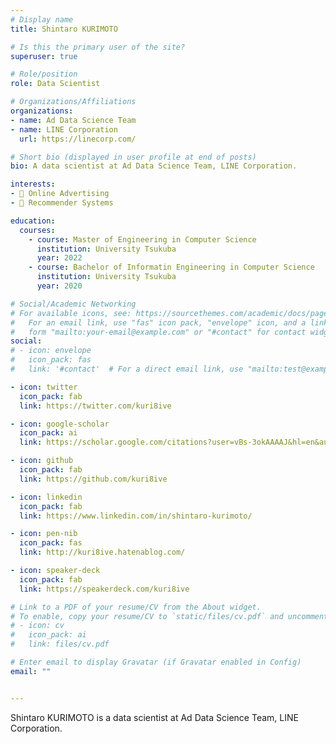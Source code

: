 ```yaml
---
# Display name
title: Shintaro KURIMOTO

# Is this the primary user of the site?
superuser: true

# Role/position
role: Data Scientist

# Organizations/Affiliations
organizations:
- name: Ad Data Science Team
- name: LINE Corporation 
  url: https://linecorp.com/

# Short bio (displayed in user profile at end of posts)
bio: A data scientist at Ad Data Science Team, LINE Corporation.

interests:
- 📃 Online Advertising
- 🤖 Recommender Systems

education:
  courses:
    - course: Master of Engineering in Computer Science
      institution: University Tsukuba
      year: 2022
    - course: Bachelor of Informatin Engineering in Computer Science
      institution: University Tsukuba
      year: 2020

# Social/Academic Networking
# For available icons, see: https://sourcethemes.com/academic/docs/page-builder/#icons
#   For an email link, use "fas" icon pack, "envelope" icon, and a link in the
#   form "mailto:your-email@example.com" or "#contact" for contact widget.
social:
# - icon: envelope
#   icon_pack: fas
#   link: '#contact'  # For a direct email link, use "mailto:test@example.org".

- icon: twitter
  icon_pack: fab
  link: https://twitter.com/kuri8ive

- icon: google-scholar
  icon_pack: ai
  link: https://scholar.google.com/citations?user=vBs-3okAAAAJ&hl=en&authuser=3

- icon: github
  icon_pack: fab
  link: https://github.com/kuri8ive

- icon: linkedin
  icon_pack: fab
  link: https://www.linkedin.com/in/shintaro-kurimoto/

- icon: pen-nib
  icon_pack: fas
  link: http://kuri8ive.hatenablog.com/

- icon: speaker-deck
  icon_pack: fab
  link: https://speakerdeck.com/kuri8ive

# Link to a PDF of your resume/CV from the About widget.
# To enable, copy your resume/CV to `static/files/cv.pdf` and uncomment the lines below.
# - icon: cv
#   icon_pack: ai
#   link: files/cv.pdf

# Enter email to display Gravatar (if Gravatar enabled in Config)
email: ""


---
```


Shintaro KURIMOTO is a data scientist at Ad Data Science Team, LINE Corporation.


<!-- His personality traits can be summarized as follows: -->

<!-- The resume is available in [PDF {{< icon name="download" pack="fas" >}}](https://github.com/shunk031/cv/releases/latest/download/cv.pdf). -->
